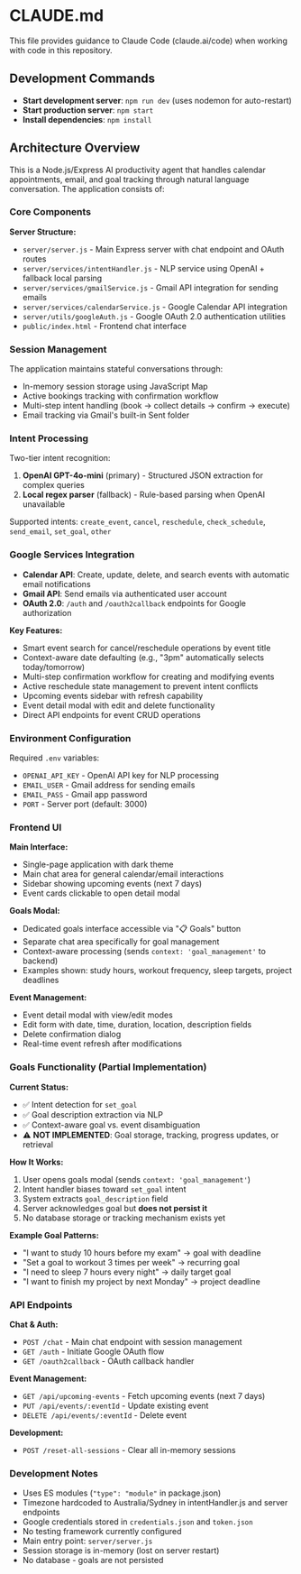 # CLAUDE.md

This file provides guidance to Claude Code (claude.ai/code) when working with code in this repository.

## Development Commands

- **Start development server**: `npm run dev` (uses nodemon for auto-restart)
- **Start production server**: `npm start`
- **Install dependencies**: `npm install`

## Architecture Overview

This is a Node.js/Express AI productivity agent that handles calendar appointments, email, and goal tracking through natural language conversation. The application consists of:

### Core Components

**Server Structure:**

- `server/server.js` - Main Express server with chat endpoint and OAuth routes
- `server/services/intentHandler.js` - NLP service using OpenAI + fallback local parsing
- `server/services/gmailService.js` - Gmail API integration for sending emails
- `server/services/calendarService.js` - Google Calendar API integration
- `server/utils/googleAuth.js` - Google OAuth 2.0 authentication utilities
- `public/index.html` - Frontend chat interface

### Session Management

The application maintains stateful conversations through:

- In-memory session storage using JavaScript Map
- Active bookings tracking with confirmation workflow
- Multi-step intent handling (book → collect details → confirm → execute)
- Email tracking via Gmail's built-in Sent folder

### Intent Processing

Two-tier intent recognition:

1. **OpenAI GPT-4o-mini** (primary) - Structured JSON extraction for complex queries
2. **Local regex parser** (fallback) - Rule-based parsing when OpenAI unavailable

Supported intents: `create_event`, `cancel`, `reschedule`, `check_schedule`, `send_email`, `set_goal`, `other`

### Google Services Integration

- **Calendar API**: Create, update, delete, and search events with automatic email notifications
- **Gmail API**: Send emails via authenticated user account
- **OAuth 2.0**: `/auth` and `/oauth2callback` endpoints for Google authorization

**Key Features:**
- Smart event search for cancel/reschedule operations by event title
- Context-aware date defaulting (e.g., "3pm" automatically selects today/tomorrow)
- Multi-step confirmation workflow for creating and modifying events
- Active reschedule state management to prevent intent conflicts
- Upcoming events sidebar with refresh capability
- Event detail modal with edit and delete functionality
- Direct API endpoints for event CRUD operations

### Environment Configuration

Required `.env` variables:

- `OPENAI_API_KEY` - OpenAI API key for NLP processing
- `EMAIL_USER` - Gmail address for sending emails
- `EMAIL_PASS` - Gmail app password
- `PORT` - Server port (default: 3000)

### Frontend UI

**Main Interface:**
- Single-page application with dark theme
- Main chat area for general calendar/email interactions
- Sidebar showing upcoming events (next 7 days)
- Event cards clickable to open detail modal

**Goals Modal:**
- Dedicated goals interface accessible via "📋 Goals" button
- Separate chat area specifically for goal management
- Context-aware processing (sends `context: 'goal_management'` to backend)
- Examples shown: study hours, workout frequency, sleep targets, project deadlines

**Event Management:**
- Event detail modal with view/edit modes
- Edit form with date, time, duration, location, description fields
- Delete confirmation dialog
- Real-time event refresh after modifications

### Goals Functionality (Partial Implementation)

**Current Status:**
- ✅ Intent detection for `set_goal`
- ✅ Goal description extraction via NLP
- ✅ Context-aware goal vs. event disambiguation
- ⚠️ **NOT IMPLEMENTED**: Goal storage, tracking, progress updates, or retrieval

**How It Works:**
1. User opens goals modal (sends `context: 'goal_management'`)
2. Intent handler biases toward `set_goal` intent
3. System extracts `goal_description` field
4. Server acknowledges goal but **does not persist it**
5. No database storage or tracking mechanism exists yet

**Example Goal Patterns:**
- "I want to study 10 hours before my exam" → goal with deadline
- "Set a goal to workout 3 times per week" → recurring goal
- "I need to sleep 7 hours every night" → daily target goal
- "I want to finish my project by next Monday" → project deadline

### API Endpoints

**Chat & Auth:**
- `POST /chat` - Main chat endpoint with session management
- `GET /auth` - Initiate Google OAuth flow
- `GET /oauth2callback` - OAuth callback handler

**Event Management:**
- `GET /api/upcoming-events` - Fetch upcoming events (next 7 days)
- `PUT /api/events/:eventId` - Update existing event
- `DELETE /api/events/:eventId` - Delete event

**Development:**
- `POST /reset-all-sessions` - Clear all in-memory sessions

### Development Notes

- Uses ES modules (`"type": "module"` in package.json)
- Timezone hardcoded to Australia/Sydney in intentHandler.js and server endpoints
- Google credentials stored in `credentials.json` and `token.json`
- No testing framework currently configured
- Main entry point: `server/server.js`
- Session storage is in-memory (lost on server restart)
- No database - goals are not persisted
